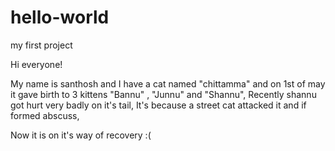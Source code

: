 # hello-world
my first project

Hi everyone!

My name is santhosh and I have a cat named "chittamma" and on 1st of may it gave 
birth to 3 kittens "Bannu" , "Junnu" and "Shannu",
Recently shannu got hurt very badly on it's tail,
It's because a street cat attacked it and if formed abscuss,

Now it is on it's way of recovery :( 
